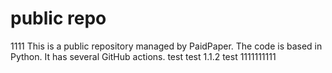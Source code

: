 # public repo
1111
This is a public repository managed by PaidPaper. The code is based in Python. It has several GitHub actions.
test
test 1.1.2
test 1111111111
